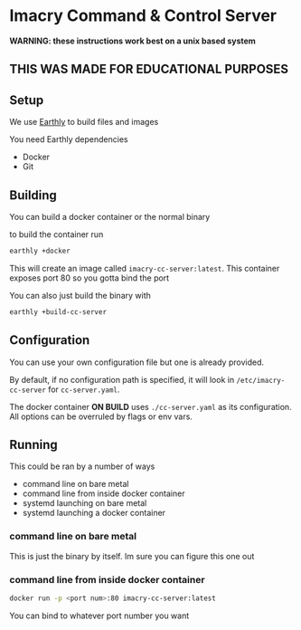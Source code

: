 # Imacry Command & Control Server

**WARNING: these instructions work best on a unix based system**

## **THIS WAS MADE FOR EDUCATIONAL PURPOSES**

## Setup

We use [Earthly](https://earthly.dev) to build files and images

You need Earthly dependencies
* Docker
* Git 

## Building

You can build a docker container or the normal binary

to build the container run 

``` sh
earthly +docker
```

This will create an image called `imacry-cc-server:latest`. This container exposes port 80 so you gotta bind the port

You can also just build the binary with

``` sh
earthly +build-cc-server
```

## Configuration

You can use your own configuration file but one is already provided.

By default, if no configuration path is specified, it will look in `/etc/imacry-cc-server` for `cc-server.yaml`. 

The docker container **ON BUILD** uses `./cc-server.yaml` as its configuration. All options can be overruled by flags or env vars.

## Running

This could be ran by a number of ways

* command line on bare metal
* command line from inside docker container
* systemd launching on bare metal
* systemd launching a docker container

### command line on bare metal

This is just the binary by itself. Im sure you can figure this one out

### command line from inside docker container

``` sh
docker run -p <port num>:80 imacry-cc-server:latest
```
You can bind to whatever port number you want

